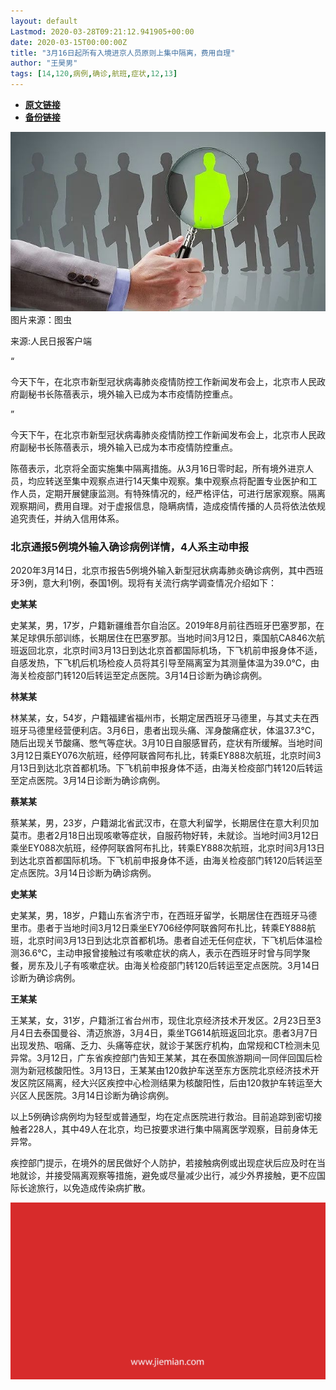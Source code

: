 ```yaml
---
layout: default
Lastmod: 2020-03-28T09:21:12.941905+00:00
date: 2020-03-15T00:00:00Z
title: "3月16日起所有入境进京人员原则上集中隔离，费用自理"
author: "王昊男"
tags: [14,120,病例,确诊,航班,症状,12,13]
---
```


* [**原文链接**](https://mp.weixin.qq.com/s/GEuFevr-SJYjFNfMrYr0ew)
* [**备份链接**](http://archive.today/8FdIU)


![](/images/post/b90b7db4be1f4dc7f4c794b0748f9e61.jpg)图片来源：图虫

来源:人民日报客户端

“

  

今天下午，在北京市新型冠状病毒肺炎疫情防控工作新闻发布会上，北京市人民政府副秘书长陈蓓表示，境外输入已成为本市疫情防控重点。

  

”

今天下午，在北京市新型冠状病毒肺炎疫情防控工作新闻发布会上，北京市人民政府副秘书长陈蓓表示，境外输入已成为本市疫情防控重点。  

陈蓓表示，北京将全面实施集中隔离措施。从3月16日零时起，所有境外进京人员，均应转送至集中观察点进行14天集中观察。集中观察点将配置专业医护和工作人员，定期开展健康监测。有特殊情况的，经严格评估，可进行居家观察。隔离观察期间，费用自理。对于虚报信息，隐瞒病情，造成疫情传播的人员将依法依规追究责任，并纳入信用体系。

### 北京通报5例境外输入确诊病例详情，4人系主动申报

2020年3月14日，北京市报告5例境外输入新型冠状病毒肺炎确诊病例，其中西班牙3例，意大利1例，泰国1例。现将有关流行病学调查情况介绍如下：

  

  

**史某某**  

史某某，男，17岁，户籍新疆维吾尔自治区。2019年8月前往西班牙巴塞罗那，在某足球俱乐部训练，长期居住在巴塞罗那。当地时间3月12日，乘国航CA846次航班返回北京，北京时间3月13日到达北京首都国际机场，下飞机前申报身体不适，自感发热，下飞机后机场检疫人员将其引导至隔离室为其测量体温为39.0℃，由海关检疫部门转120后转运至定点医院。3月14日诊断为确诊病例。

  

  

**林某某**  

林某某，女，54岁，户籍福建省福州市，长期定居西班牙马德里，与其丈夫在西班牙马德里经营便利店。3月6日，患者出现头痛、浑身酸痛症状，体温37.3℃，随后出现关节酸痛、憋气等症状。3月10日自服感冒药，症状有所缓解。当地时间3月12日乘EY076次航班，经停阿联酋阿布扎比，转乘EY888次航班，北京时间3月13日到达北京首都机场。下飞机前申报身体不适，由海关检疫部门转120后转运至定点医院。3月14日诊断为确诊病例。

  

  

**蔡某某**  

蔡某某，男，23岁，户籍湖北省武汉市，在意大利留学，长期居住在意大利贝加莫市。患者2月18日出现咳嗽等症状，自服药物好转，未就诊。当地时间3月12日乘坐EY088次航班，经停阿联酋阿布扎比，转乘EY888次航班，北京时间3月13日到达北京首都国际机场。下飞机前申报身体不适，由海关检疫部门转120后转运至定点医院。3月14日诊断为确诊病例。

  

  

**史某某**  

史某某，男，18岁，户籍山东省济宁市，在西班牙留学，长期居住在西班牙马德里市。患者于当地时间3月12日乘坐EY706经停阿联酋阿布扎比，转乘EY888航班，北京时间3月13日到达北京首都机场。患者自述无任何症状，下飞机后体温检测36.6℃，主动申报曾接触过有咳嗽症状的病人，表示在西班牙时曾与同学聚餐，房东及儿子有咳嗽症状。由海关检疫部门转120后转运至定点医院。3月14日诊断为确诊病例。

  

  

**王某某**  

王某某，女，31岁，户籍浙江省台州市，现住北京经济技术开发区。2月23日至3月4日去泰国曼谷、清迈旅游，3月4日，乘坐TG614航班返回北京。患者3月7日出现发热、咽痛、乏力、头痛等症状，就诊于某医疗机构，血常规和CT检测未见异常。3月12日，广东省疾控部门告知王某某，其在泰国旅游期间一同伴回国后检测为新冠核酸阳性。3月13日，王某某由120救护车送至东方医院北京经济技术开发区院区隔离，经大兴区疾控中心检测结果为核酸阳性，后由120救护车转运至大兴区人民医院。3月14日诊断为确诊病例。

以上5例确诊病例均为轻型或普通型，均在定点医院进行救治。目前追踪到密切接触者228人，其中49人在北京，均已按要求进行集中隔离医学观察，目前身体无异常。

疾控部门提示，在境外的居民做好个人防护，若接触病例或出现症状后应及时在当地就诊，并接受隔离观察等措施，避免或尽量减少出行，减少外界接触，更不应国际长途旅行，以免造成传染病扩散。

![](/images/post/3ef9527fd7edfb43b0c70486c7a956af.jpg)

